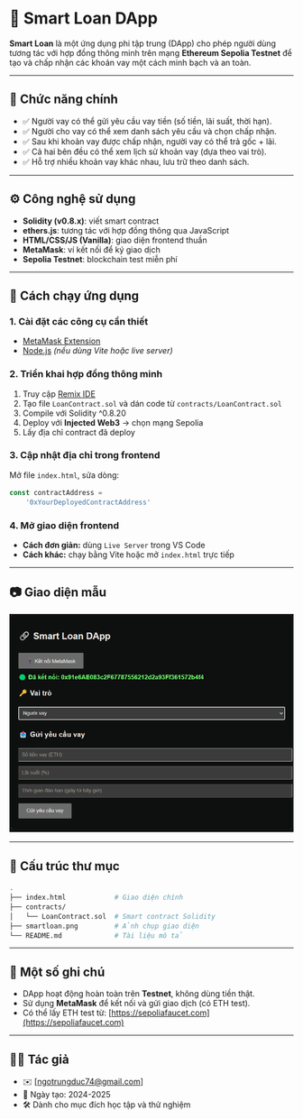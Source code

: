 # 💼 Smart Loan DApp

**Smart Loan** là một ứng dụng phi tập trung (DApp) cho phép người dùng tương tác với hợp đồng thông minh trên mạng **Ethereum Sepolia Testnet** để tạo và chấp nhận các khoản vay một cách minh bạch và an toàn.

---

## 🎯 Chức năng chính

- ✅ Người vay có thể gửi yêu cầu vay tiền (số tiền, lãi suất, thời hạn).
- ✅ Người cho vay có thể xem danh sách yêu cầu và chọn chấp nhận.
- ✅ Sau khi khoản vay được chấp nhận, người vay có thể trả gốc + lãi.
- ✅ Cả hai bên đều có thể xem lịch sử khoản vay (dựa theo vai trò).
- ✅ Hỗ trợ nhiều khoản vay khác nhau, lưu trữ theo danh sách.

---

## ⚙️ Công nghệ sử dụng

- **Solidity (v0.8.x)**: viết smart contract
- **ethers.js**: tương tác với hợp đồng thông qua JavaScript
- **HTML/CSS/JS (Vanilla)**: giao diện frontend thuần
- **MetaMask**: ví kết nối để ký giao dịch
- **Sepolia Testnet**: blockchain test miễn phí

---

## 🚀 Cách chạy ứng dụng

### 1. Cài đặt các công cụ cần thiết

- [MetaMask Extension](https://metamask.io/)
- [Node.js](https://nodejs.org/) _(nếu dùng Vite hoặc live server)_

### 2. Triển khai hợp đồng thông minh

1. Truy cập [Remix IDE](https://remix.ethereum.org)
2. Tạo file `LoanContract.sol` và dán code từ `contracts/LoanContract.sol`
3. Compile với Solidity ^0.8.20
4. Deploy với **Injected Web3** → chọn mạng Sepolia
5. Lấy địa chỉ contract đã deploy

### 3. Cập nhật địa chỉ trong frontend

Mở file `index.html`, sửa dòng:

```js
const contractAddress =
	'0xYourDeployedContractAddress'
```

### 4. Mở giao diện frontend

- **Cách đơn giản:** dùng `Live Server` trong VS Code
- **Cách khác:** chạy bằng Vite hoặc mở `index.html` trực tiếp

---

## 📷 Giao diện mẫu

![SmartLoan UI](./smartloan.png)

---

## 📄 Cấu trúc thư mục

```bash
.
├── index.html            # Giao diện chính
├── contracts/
│   └── LoanContract.sol  # Smart contract Solidity
├── smartloan.png         # Ảnh chụp giao diện
└── README.md             # Tài liệu mô tả
```

---

## 🧪 Một số ghi chú

- DApp hoạt động hoàn toàn trên **Testnet**, không dùng tiền thật.
- Sử dụng **MetaMask** để kết nối và gửi giao dịch (có ETH test).
- Có thể lấy ETH test từ: [https://sepoliafaucet.com](https://sepoliafaucet.com)

---

## 👨‍💻 Tác giả

- ✉️ [ngotrungduc74@gmail.com]
- 📅 Ngày tạo: 2024-2025
- 🛠 Dành cho mục đích học tập và thử nghiệm
